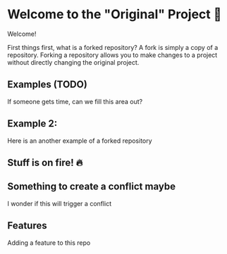 # Welcome to the "Original" Project 🎉

Welcome!

First things first, what is a forked repository? A fork is simply a copy of a repository. Forking a repository allows you to make changes to a project without directly changing the original project.

## Examples (TODO)

If someone gets time, can we fill this area out?

## Example 2:

Here is an another example of a forked repository

## Stuff is on fire! 🔥

## Something to create a conflict maybe

I wonder if this will trigger a conflict

## Features

Adding a feature to this repo
